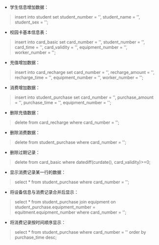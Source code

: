 * 学生信息增加数据： 
> insert into student set
> student_number = '',
> student_name = '',
> student_sex = '';

* 校园卡基本信息表： 
> insert into card_basic set
> card_number = '',
> student_number = '',
> card_time = '',
> card_validity = '',
> equipment_number = '',
> worker_number = '';

* 充值增加数据： 
> insert into card_recharge set
> card_number = '',
> recharge_amount = '',
> recharge_time = '',
> equipment_number = '',
> worker_number = '';

* 消费增加数据： 
> insert into student_purchase set
> card_number = '',
> purchase_amount = '',
> purchase_time = '',
> equipment_number = '';

* 删除充值数据： 
> delete from card_recharge where card_number = '';

* 删除消费数据： 
> delete from student_purchase where card_number = '';

* 删除过期记录： 
> delete from card_basic where datediff(curdate(), card_validity)>=0;

* 显示消费记录某一行的数据：
> select * from student_purchase where card_number = '';

* 将设备信息与消费记录合并后显示：
> select * from student_purchase join equipment on student_purchase.equipment_number = equitment.equipment_number where card_number = '';

* 将消费记录按时间顺序显示： 
> select * from student_purchase where card_number = '' order by purchase_time desc;
